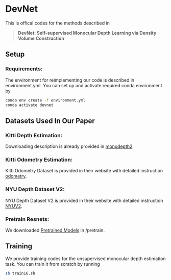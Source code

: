 # DevNet
This is offical codes for the methods described in
> **DevNet: Self-supervised Monocular Depth Learning via Density Volume Construction**

## Setup

### Requirements:
The environment for reimplementing our code is described in environment.yml. You can set up and activate required conda environment by 
```bash
conda env create -f environment.yml
conda activate devnet
```

## Datasets Used In Our Paper
### Kitti Depth Estimation:
Downloading description is already provided in [monodepth2](https://github.com/nianticlabs/monodepth2).

### Kitti Odometry Estimation:
Kitti Odometry Dataset is provided in their website with detailed instruction [odometry](http://www.cvlibs.net/datasets/kitti/eval_odometry.php).

### NYU Depth Dataset V2:
NYU Depth Dataset V2 is provided in their website with detailed instruction [NYUV2](https://cs.nyu.edu/~silberman/datasets/nyu_depth_v2.html).

### Pretrain Resnets:
We downloaded [Pretrained Models](https://pytorch.org/vision/stable/models.html) in /pretrain.

## Training
We provide training codes for the unsupervised monocular depth estimation task. You can train it from scratch by running
```bash
sh train16.sh
```
